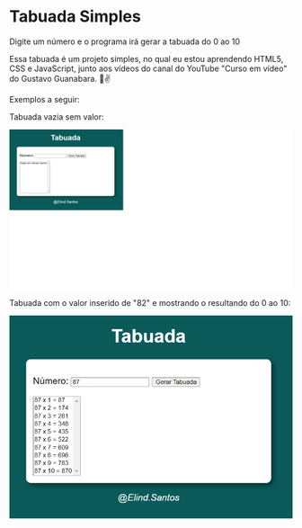 # Tabuada Simples
 Digite um número e o programa irá gerar a tabuada do 0 ao 10

 Essa tabuada é um projeto simples, no qual eu estou aprendendo HTML5, CSS e JavaScript, junto aos vídeos do canal do YouTube "Curso em vídeo" do Gustavo Guanabara. 🫡​✌️

 Exemplos a seguir: 

 Tabuada vazia sem valor:

![alt text](tabuada-img.png)

Tabuada com o valor inserido de "82" e mostrando o resultando do 0 ao 10:

![alt text](tabuada-img-acao.png)